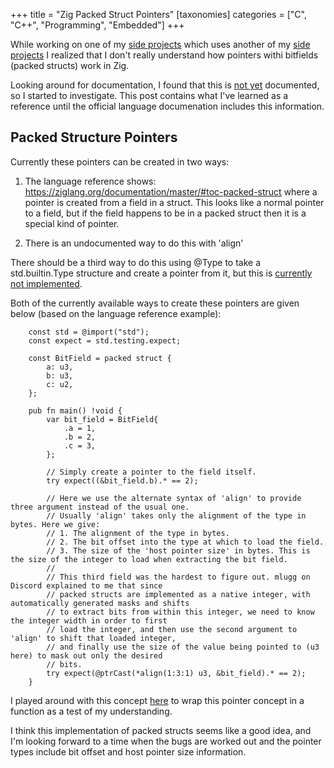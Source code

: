 +++
title = "Zig Packed Struct Pointers"
[taxonomies]
categories = ["C", "C++", "Programming", "Embedded"]
+++

While working on one of my [side projects](https://github.com/nsmryan/zig_playground)
which uses another of my [side projects](https://github.com/nsmryan/zig_tcl) I realized
that I don't really understand how pointers withi bitfields (packed structs) work in Zig.


Looking around for documentation, I found that this is [not yet](https://github.com/ziglang/zig/issues/14361)
documented, so I started to investigate. This post contains what I've learned as a reference
until the official language documenation includes this information.


## Packed Structure Pointers

Currently these pointers can be created in two ways:

  1. The language reference shows: https://ziglang.org/documentation/master/#toc-packed-struct where a pointer is created from a field in a struct.
     This looks like a normal pointer to a field, but if the field happens to be in a packed struct then it is a special kind of pointer.

  2. There is an undocumented way to do this with 'align'

There should be a third way to do this using @Type to take a std.builtin.Type structure and create a pointer from it,
but this is [currently not implemented](https://github.com/ziglang/zig/issues/14568#issuecomment-1418153371).

Both of the currently available ways to create these pointers are given below (based on the language reference example):

```zig
    const std = @import("std");
    const expect = std.testing.expect;

    const BitField = packed struct {
        a: u3,
        b: u3,
        c: u2,
    };

    pub fn main() !void {
        var bit_field = BitField{
            .a = 1,
            .b = 2,
            .c = 3,
        };

        // Simply create a pointer to the field itself.
        try expect((&bit_field.b).* == 2);
        
        // Here we use the alternate syntax of 'align' to provide three argument instead of the usual one.
        // Usually 'align' takes only the alignment of the type in bytes. Here we give:
        // 1. The alignment of the type in bytes.
        // 2. The bit offset into the type at which to load the field.
        // 3. The size of the 'host pointer size' in bytes. This is the size of the integer to load when extracting the bit field.
        // 
        // This third field was the hardest to figure out. mlugg on Discord explained to me that since
        // packed structs are implemented as a native integer, with automatically generated masks and shifts
        // to extract bits from within this integer, we need to know the integer width in order to first
        // load the integer, and then use the second argument to 'align' to shift that loaded integer,
        // and finally use the size of the value being pointed to (u3 here) to mask out only the desired
        // bits.
        try expect(@ptrCast(*align(1:3:1) u3, &bit_field).* == 2);
    }
```

I played around with this concept [here](https://github.com/nsmryan/zig_bit_extract) to wrap this pointer concept in a function
as a test of my understanding.


I think this implementation of packed structs seems like a good idea, and I'm looking forward to a time when the
bugs are worked out and the pointer types include bit offset and host pointer size information.
